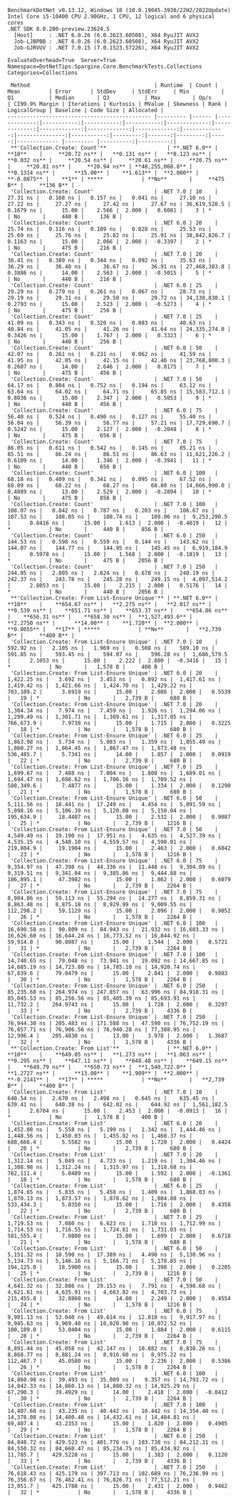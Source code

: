 
    BenchmarkDotNet v0.13.12, Windows 10 (10.0.19045.3930/22H2/2022Update)
    Intel Core i5-10400 CPU 2.90GHz, 1 CPU, 12 logical and 6 physical cores
    .NET SDK 8.0.200-preview.23624.5
      [Host]     : .NET 6.0.26 (6.0.2623.60508), X64 RyuJIT AVX2
      Job-LJBPBB : .NET 6.0.26 (6.0.2623.60508), X64 RyuJIT AVX2
      Job-GJRVUV : .NET 7.0.15 (7.0.1523.57226), X64 RyuJIT AVX2

    EvaluateOverhead=True  Server=True  Namespace=DotNetTips.Spargine.Core.BenchmarkTests.Collections  
    Categories=Collections  

     Method                                       | Runtime  | Count | Mean         | Error      | StdDev     | StdErr     | Min          | Q1           | Median       | Q3           | Max          | Op/s         | CI99.9% Margin | Iterations | Kurtosis | MValue | Skewness | Rank | LogicalGroup | Baseline | Code Size | Allocated |
    --------------------------------------------- |--------- |------ |-------------:|-----------:|-----------:|-----------:|-------------:|-------------:|-------------:|-------------:|-------------:|-------------:|---------------:|-----------:|---------:|-------:|---------:|-----:|------------- |--------- |----------:|----------:|
     **'Collection.Create: Count'**                   | **.NET 6.0** | **10**    |     **20.72 ns** |   **0.131 ns** |   **0.123 ns** |   **0.032 ns** |     **20.54 ns** |     **20.61 ns** |     **20.75 ns** |     **20.81 ns** |     **20.94 ns** | **48,255,068.8** |      **0.1314 ns** |      **15.00** |    **1.613** |  **2.000** |  **-0.0875** |    **1** | *****            | **No**       |     **475 B** |     **136 B** |
     'Collection.Create: Count'                   | .NET 7.0 | 10    |     27.31 ns |   0.168 ns |   0.157 ns |   0.041 ns |     27.10 ns |     27.22 ns |     27.27 ns |     27.42 ns |     27.67 ns | 36,619,528.5 |      0.1679 ns |      15.00 |    2.566 |  2.000 |   0.6081 |    3 | *            | No       |     440 B |     136 B |
     'Collection.Create: Count'                   | .NET 6.0 | 20    |     25.74 ns |   0.116 ns |   0.109 ns |   0.028 ns |     25.53 ns |     25.69 ns |     25.76 ns |     25.82 ns |     25.91 ns | 38,842,826.7 |      0.1163 ns |      15.00 |    2.066 |  2.000 |  -0.3397 |    2 | *            | No       |     475 B |     216 B |
     'Collection.Create: Count'                   | .NET 7.0 | 20    |     36.41 ns |   0.389 ns |   0.344 ns |   0.092 ns |     35.63 ns |     36.29 ns |     36.40 ns |     36.67 ns |     36.91 ns | 27,468,383.8 |      0.3886 ns |      14.00 |    2.563 |  2.000 |  -0.5015 |    5 | *            | No       |     440 B |     216 B |
     'Collection.Create: Count'                   | .NET 6.0 | 25    |     29.29 ns |   0.279 ns |   0.261 ns |   0.067 ns |     28.73 ns |     29.19 ns |     29.31 ns |     29.50 ns |     29.72 ns | 34,138,830.1 |      0.2793 ns |      15.00 |    2.523 |  2.000 |  -0.5273 |    4 | *            | No       |     475 B |     256 B |
     'Collection.Create: Count'                   | .NET 7.0 | 25    |     41.09 ns |   0.343 ns |   0.320 ns |   0.083 ns |     40.63 ns |     40.84 ns |     41.05 ns |     41.26 ns |     41.64 ns | 24,335,274.0 |      0.3426 ns |      15.00 |    1.767 |  2.000 |   0.3323 |    6 | *            | No       |     440 B |     256 B |
     'Collection.Create: Count'                   | .NET 6.0 | 50    |     42.07 ns |   0.261 ns |   0.231 ns |   0.062 ns |     41.59 ns |     41.95 ns |     42.05 ns |     42.15 ns |     42.46 ns | 23,768,800.3 |      0.2607 ns |      14.00 |    2.646 |  2.000 |   0.0175 |    7 | *            | No       |     475 B |     456 B |
     'Collection.Create: Count'                   | .NET 7.0 | 50    |     64.17 ns |   0.804 ns |   0.752 ns |   0.194 ns |     63.12 ns |     63.64 ns |     64.02 ns |     64.71 ns |     65.85 ns | 15,583,712.1 |      0.8036 ns |      15.00 |    2.347 |  2.000 |   0.5053 |    9 | *            | No       |     440 B |     456 B |
     'Collection.Create: Count'                   | .NET 6.0 | 75    |     56.40 ns |   0.524 ns |   0.490 ns |   0.127 ns |     55.40 ns |     56.04 ns |     56.39 ns |     56.77 ns |     57.21 ns | 17,729,690.7 |      0.5242 ns |      15.00 |    2.127 |  2.000 |  -0.2048 |    8 | *            | No       |     475 B |     656 B |
     'Collection.Create: Count'                   | .NET 7.0 | 75    |     86.05 ns |   0.611 ns |   0.542 ns |   0.145 ns |     85.21 ns |     85.51 ns |     86.24 ns |     86.51 ns |     86.63 ns | 11,621,226.2 |      0.6109 ns |      14.00 |    1.346 |  2.000 |  -0.3941 |   11 | *            | No       |     440 B |     656 B |
     'Collection.Create: Count'                   | .NET 6.0 | 100   |     68.18 ns |   0.409 ns |   0.341 ns |   0.095 ns |     67.52 ns |     68.09 ns |     68.22 ns |     68.27 ns |     68.80 ns | 14,666,990.0 |      0.4089 ns |      13.00 |    2.529 |  2.000 |  -0.2894 |   10 | *            | No       |     475 B |     856 B |
     'Collection.Create: Count'                   | .NET 7.0 | 100   |    108.07 ns |   0.842 ns |   0.787 ns |   0.203 ns |    106.67 ns |    107.53 ns |    108.05 ns |    108.74 ns |    109.06 ns |  9,253,290.5 |      0.8416 ns |      15.00 |    1.613 |  2.000 |  -0.4019 |   12 | *            | No       |     440 B |     856 B |
     'Collection.Create: Count'                   | .NET 6.0 | 250   |    144.53 ns |   0.598 ns |   0.559 ns |   0.144 ns |    143.62 ns |    144.07 ns |    144.77 ns |    144.95 ns |    145.45 ns |  6,919,184.9 |      0.5978 ns |      15.00 |    1.568 |  2.000 |  -0.1819 |   13 | *            | No       |     475 B |    2056 B |
     'Collection.Create: Count'                   | .NET 7.0 | 250   |    244.05 ns |   2.805 ns |   2.624 ns |   0.678 ns |    240.19 ns |    242.37 ns |    243.78 ns |    245.28 ns |    249.15 ns |  4,097,514.2 |      2.8053 ns |      15.00 |    2.215 |  2.000 |   0.5176 |   14 | *            | No       |     440 B |    2056 B |
     **'Collection.Create: From List-Ensure Unique'** | **.NET 6.0** | **10**    |    **654.67 ns** |   **2.275 ns** |   **2.017 ns** |   **0.539 ns** |    **651.71 ns** |    **653.37 ns** |    **654.86 ns** |    **656.31 ns** |    **658.30 ns** |  **1,527,493.6** |      **2.2750 ns** |      **14.00** |    **1.720** |  **2.000** |   **0.0055** |   **17** | *****            | **No**       |   **2,739 B** |     **400 B** |
     'Collection.Create: From List-Ensure Unique' | .NET 7.0 | 10    |    592.92 ns |   2.105 ns |   1.969 ns |   0.508 ns |    589.10 ns |    591.85 ns |    593.45 ns |    594.07 ns |    596.28 ns |  1,686,579.5 |      2.1053 ns |      15.00 |    2.222 |  2.000 |  -0.3416 |   15 | *            | No       |   1,578 B |     400 B |
     'Collection.Create: From List-Ensure Unique' | .NET 6.0 | 20    |  1,422.25 ns |   3.692 ns |   3.453 ns |   0.892 ns |  1,417.61 ns |  1,419.42 ns |  1,421.66 ns |  1,424.70 ns |  1,429.22 ns |    703,109.2 |      3.6919 ns |      15.00 |    2.086 |  2.000 |   0.5539 |   19 | *            | No       |   2,739 B |     680 B |
     'Collection.Create: From List-Ensure Unique' | .NET 7.0 | 20    |  1,304.34 ns |   7.974 ns |   7.459 ns |   1.926 ns |  1,294.06 ns |  1,299.49 ns |  1,301.71 ns |  1,309.61 ns |  1,317.05 ns |    766,673.9 |      7.9738 ns |      15.00 |    1.715 |  2.000 |   0.3225 |   18 | *            | No       |   1,578 B |     680 B |
     'Collection.Create: From List-Ensure Unique' | .NET 6.0 | 25    |  1,863.98 ns |   5.734 ns |   5.083 ns |   1.359 ns |  1,855.49 ns |  1,860.27 ns |  1,864.45 ns |  1,867.47 ns |  1,873.48 ns |    536,485.7 |      5.7341 ns |      14.00 |    1.857 |  2.000 |   0.0919 |   22 | *            | No       |   2,739 B |     680 B |
     'Collection.Create: From List-Ensure Unique' | .NET 7.0 | 25    |  1,699.67 ns |   7.488 ns |   7.004 ns |   1.808 ns |  1,689.01 ns |  1,694.47 ns |  1,698.62 ns |  1,706.16 ns |  1,709.52 ns |    588,349.6 |      7.4877 ns |      15.00 |    1.334 |  2.000 |   0.1290 |   21 | *            | No       |   1,578 B |     680 B |
     'Collection.Create: From List-Ensure Unique' | .NET 6.0 | 50    |  5,111.56 ns |  18.441 ns |  17.249 ns |   4.454 ns |  5,091.59 ns |  5,098.16 ns |  5,106.39 ns |  5,120.08 ns |  5,150.04 ns |    195,634.9 |     18.4407 ns |      15.00 |    2.532 |  2.000 |   0.9087 |   25 | *            | No       |   2,739 B |    1216 B |
     'Collection.Create: From List-Ensure Unique' | .NET 7.0 | 50    |  4,549.49 ns |  19.190 ns |  17.951 ns |   4.635 ns |  4,527.39 ns |  4,535.15 ns |  4,548.10 ns |  4,559.57 ns |  4,590.01 ns |    219,804.9 |     19.1904 ns |      15.00 |    2.463 |  2.000 |   0.6042 |   23 | *            | No       |   1,578 B |    1216 B |
     'Collection.Create: From List-Ensure Unique' | .NET 6.0 | 75    |  9,354.97 ns |  47.398 ns |  44.336 ns |  11.448 ns |  9,304.09 ns |  9,319.51 ns |  9,341.04 ns |  9,385.86 ns |  9,444.88 ns |    106,895.1 |     47.3982 ns |      15.00 |    1.862 |  2.000 |   0.6079 |   27 | *            | No       |   2,739 B |    2264 B |
     'Collection.Create: From List-Ensure Unique' | .NET 7.0 | 75    |  8,904.86 ns |  59.113 ns |  55.294 ns |  14.277 ns |  8,859.31 ns |  8,863.48 ns |  8,875.18 ns |  8,929.99 ns |  9,009.55 ns |    112,298.2 |     59.1129 ns |      15.00 |    2.096 |  2.000 |   0.9052 |   26 | *            | No       |   1,578 B |    2264 B |
     'Collection.Create: From List-Ensure Unique' | .NET 6.0 | 100   | 16,690.58 ns |  90.809 ns |  84.943 ns |  21.932 ns | 16,603.33 ns | 16,626.60 ns | 16,644.24 ns | 16,773.52 ns | 16,844.92 ns |     59,914.0 |     90.8087 ns |      15.00 |    1.544 |  2.000 |   0.5721 |   31 | *            | No       |   2,739 B |    2264 B |
     'Collection.Create: From List-Ensure Unique' | .NET 7.0 | 100   | 14,740.65 ns |  79.048 ns |  73.941 ns |  19.092 ns | 14,667.85 ns | 14,685.19 ns | 14,723.80 ns | 14,785.10 ns | 14,920.74 ns |     67,839.6 |     79.0479 ns |      15.00 |    2.841 |  2.000 |   0.9883 |   30 | *            | No       |   1,578 B |    2264 B |
     'Collection.Create: From List-Ensure Unique' | .NET 6.0 | 250   | 85,235.68 ns | 264.974 ns | 247.857 ns |  63.996 ns | 84,918.31 ns | 85,045.53 ns | 85,256.56 ns | 85,405.39 ns | 85,693.91 ns |     11,732.2 |    264.9743 ns |      15.00 |    1.728 |  2.000 |   0.3297 |   33 | *            | No       |   2,739 B |    4336 B |
     'Collection.Create: From List-Ensure Unique' | .NET 7.0 | 250   | 76,944.30 ns | 205.483 ns | 171.588 ns |  47.590 ns | 76,752.19 ns | 76,857.71 ns | 76,906.56 ns | 76,940.28 ns | 77,388.95 ns |     12,996.4 |    205.4830 ns |      13.00 |    3.978 |  2.000 |   1.3687 |   32 | *            | No       |   1,578 B |    4336 B |
     **'Collection.Create: From List'**               | **.NET 6.0** | **10**    |    **649.05 ns** |   **1.273 ns** |   **1.063 ns** |   **0.295 ns** |    **647.11 ns** |    **648.48 ns** |    **649.15 ns** |    **649.79 ns** |    **650.73 ns** |  **1,540,722.0** |      **1.2727 ns** |      **13.00** |    **1.909** |  **2.000** |  **-0.2141** |   **17** | *****            | **No**       |   **2,739 B** |     **400 B** |
     'Collection.Create: From List'               | .NET 7.0 | 10    |    640.54 ns |   2.670 ns |   2.498 ns |   0.645 ns |    635.45 ns |    639.41 ns |    640.38 ns |    642.02 ns |    644.92 ns |  1,561,182.5 |      2.6704 ns |      15.00 |    2.453 |  2.000 |  -0.0913 |   16 | *            | No       |   1,578 B |     400 B |
     'Collection.Create: From List'               | .NET 6.0 | 20    |  1,452.08 ns |   5.558 ns |   5.199 ns |   1.342 ns |  1,444.46 ns |  1,448.56 ns |  1,450.03 ns |  1,455.82 ns |  1,460.37 ns |    688,666.4 |      5.5582 ns |      15.00 |    1.720 |  2.000 |   0.4424 |   20 | *            | No       |   2,739 B |     680 B |
     'Collection.Create: From List'               | .NET 7.0 | 20    |  1,312.14 ns |   5.049 ns |   4.723 ns |   1.219 ns |  1,304.46 ns |  1,308.98 ns |  1,312.24 ns |  1,315.97 ns |  1,318.68 ns |    762,111.4 |      5.0489 ns |      15.00 |    1.592 |  2.000 |  -0.1361 |   18 | *            | No       |   1,578 B |     680 B |
     'Collection.Create: From List'               | .NET 6.0 | 25    |  1,874.65 ns |   5.835 ns |   5.458 ns |   1.409 ns |  1,868.03 ns |  1,870.13 ns |  1,873.57 ns |  1,878.62 ns |  1,884.88 ns |    533,434.3 |      5.8350 ns |      15.00 |    1.716 |  2.000 |   0.4358 |   22 | *            | No       |   2,739 B |     680 B |
     'Collection.Create: From List'               | .NET 7.0 | 25    |  1,719.53 ns |   7.080 ns |   6.623 ns |   1.710 ns |  1,712.99 ns |  1,714.53 ns |  1,716.55 ns |  1,724.81 ns |  1,731.03 ns |    581,555.4 |      7.0800 ns |      15.00 |    1.699 |  2.000 |   0.6718 |   21 | *            | No       |   1,578 B |     680 B |
     'Collection.Create: From List'               | .NET 6.0 | 50    |  5,151.32 ns |  18.590 ns |  17.389 ns |   4.490 ns |  5,130.96 ns |  5,134.73 ns |  5,146.16 ns |  5,166.71 ns |  5,178.85 ns |    194,125.0 |     18.5900 ns |      15.00 |    1.398 |  2.000 |   0.2205 |   25 | *            | No       |   2,739 B |    1216 B |
     'Collection.Create: From List'               | .NET 7.0 | 50    |  4,641.32 ns |  32.886 ns |  29.153 ns |   7.791 ns |  4,598.68 ns |  4,621.61 ns |  4,635.91 ns |  4,663.82 ns |  4,703.73 ns |    215,455.8 |     32.8860 ns |      14.00 |    2.249 |  2.000 |   0.4554 |   24 | *            | No       |   1,578 B |    1216 B |
     'Collection.Create: From List'               | .NET 6.0 | 75    |  9,981.13 ns |  53.040 ns |  49.614 ns |  12.810 ns |  9,917.97 ns |  9,945.63 ns |  9,969.40 ns | 10,020.98 ns | 10,072.52 ns |    100,189.0 |     53.0404 ns |      15.00 |    1.884 |  2.000 |   0.6115 |   28 | *            | No       |   2,739 B |    2264 B |
     'Collection.Create: From List'               | .NET 7.0 | 75    |  8,891.44 ns |  45.058 ns |  42.147 ns |  10.882 ns |  8,830.26 ns |  8,868.77 ns |  8,881.24 ns |  8,916.60 ns |  8,975.22 ns |    112,467.7 |     45.0580 ns |      15.00 |    2.236 |  2.000 |   0.5386 |   26 | *            | No       |   1,578 B |    2264 B |
     'Collection.Create: From List'               | .NET 6.0 | 100   | 14,860.98 ns |  39.493 ns |  35.009 ns |   9.357 ns | 14,793.72 ns | 14,842.33 ns | 14,860.13 ns | 14,880.32 ns | 14,925.29 ns |     67,290.3 |     39.4929 ns |      14.00 |    2.418 |  2.000 |  -0.0412 |   30 | *            | No       |   2,739 B |    2264 B |
     'Collection.Create: From List'               | .NET 7.0 | 100   | 14,407.68 ns |  43.235 ns |  40.442 ns |  10.442 ns | 14,354.40 ns | 14,378.08 ns | 14,400.48 ns | 14,432.61 ns | 14,484.81 ns |     69,407.4 |     43.2353 ns |      15.00 |    1.820 |  2.000 |   0.4905 |   29 | *            | No       |   1,578 B |    2264 B |
     'Collection.Create: From List'               | .NET 6.0 | 250   | 84,848.72 ns | 429.523 ns | 401.776 ns | 103.738 ns | 84,212.31 ns | 84,550.32 ns | 84,660.47 ns | 85,234.75 ns | 85,434.92 ns |     11,785.7 |    429.5228 ns |      15.00 |    1.383 |  2.000 |   0.1120 |   33 | *            | No       |   2,739 B |    4336 B |
     'Collection.Create: From List'               | .NET 7.0 | 250   | 76,618.43 ns | 425.179 ns | 397.713 ns | 102.689 ns | 76,236.99 ns | 76,356.67 ns | 76,462.41 ns | 76,826.71 ns | 77,512.21 ns |     13,051.7 |    425.1788 ns |      15.00 |    2.431 |  2.000 |   0.9462 |   32 | *            | No       |   1,578 B |    4336 B |
